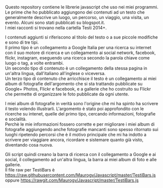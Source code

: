 Questo repository contiene le librerie javascript che uso nei miei programmi.  
Le prime che ho pubblicato aggiungono dei contenuti ad un testo che generalmente descrive un luogo, un percorso, un viaggio, una visita, un evento. Alcuni sono stati pubblicati su blogspot.it.  
I miei racconti si trovano nella cartella Testi 2014+.  

I contenuti aggiunti si riferiscono al titolo del testo o a sue piccole modifiche e sono di tre tipi.  
Il primo tipo è un collegamento a Google Italia per una ricerca su internet con il suo motore di ricerca e un collegamento ai social network, facebook, flickr, instagram, eseguendo una ricerca secondo la parola chiave come luogo o tag, a volte entrambi.  
Un secondo tipo di contenuto è un collegamento della stessa pagina in un'altra lingua, dall'italiano all'inglese o viceversa.  
Un terzo tipo di contenuto che arricchisce il testo è un collegamento ai miei album di fotografie dell'argomento che si sta trattando pubblicate su Google+ Photos, Flickr e facebook, e a gallerie che ho costruito su Flickr che permette di organizzare le foto pubblicate da ogni utente.

I miei album di fotografie in verità sono l'origine che mi ha spinto ha scrivere il testo volendo illustrarli. L'argomento è stato poi approfondito con le ricerche su intenet, quelle del primo tipo, cercando informazioni, fotografie e socialità.  
Perchè le mie informazioni fossero corrette e per migliorare i miei album di fotografie aggiungendo anche fotografie mancanti sono spesso ritornato sui luoghi ripetendo percorsi che è il motivo principale che mi ha indotto a scrivere per viaggiare ancora, ricordare e sistemare quanto già visto, diventando cosa nuova.  

Gli script quindi creano la barra di ricerca con il collegamento a Google e ai social, il collegamento ad un'altra lingua, la barra ai miei album di foto e alle gallerie.  
Il file raw per TestiBars è https://raw.githubusercontent.com/Maurogv/Javascript/master/TestiBars.js oppure https://rawgit.com/Maurogv/Javascript/master/TestiBars.js
